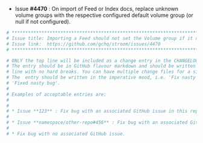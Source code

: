 * Issue **#4470** : On import of Feed or Index docs, replace unknown volume groups with the respective configured default volume group (or null if not configured).


```sh
# ********************************************************************************
# Issue title: Importing a Feed should not set the Volume group if it does not exist on the destination
# Issue link:  https://github.com/gchq/stroom/issues/4470
# ********************************************************************************

# ONLY the top line will be included as a change entry in the CHANGELOG.
# The entry should be in GitHub flavour markdown and should be written on a SINGLE
# line with no hard breaks. You can have multiple change files for a single GitHub issue.
# The  entry should be written in the imperative mood, i.e. 'Fix nasty bug' rather than
# 'Fixed nasty bug'.
#
# Examples of acceptable entries are:
#
#
# * Issue **123** : Fix bug with an associated GitHub issue in this repository
#
# * Issue **namespace/other-repo#456** : Fix bug with an associated GitHub issue in another repository
#
# * Fix bug with no associated GitHub issue.
```
